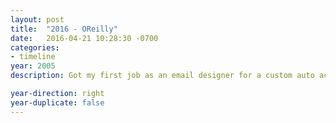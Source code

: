 ```yaml
---
layout: post
title:  "2016 - OReilly"
date:   2016-04-21 10:28:30 -0700
categories:
- timeline
year: 2005
description: Got my first job as an email designer for a custom auto accessories company, Street Beat Customs.

year-direction: right
year-duplicate: false
---
```

